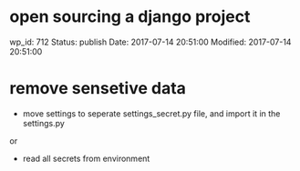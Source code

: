 # open sourcing a django project


wp_id: 712
Status: publish
Date: 2017-07-14 20:51:00
Modified: 2017-07-14 20:51:00


# remove sensetive data

* move settings to seperate settings_secret.py file, and import it in the settings.py

or

* read all secrets from environment